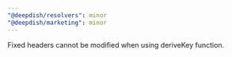 ```yaml
---
"@deepdish/resolvers": minor
"@deepdish/marketing": minor
---
```


Fixed headers cannot be modified when using deriveKey function.
